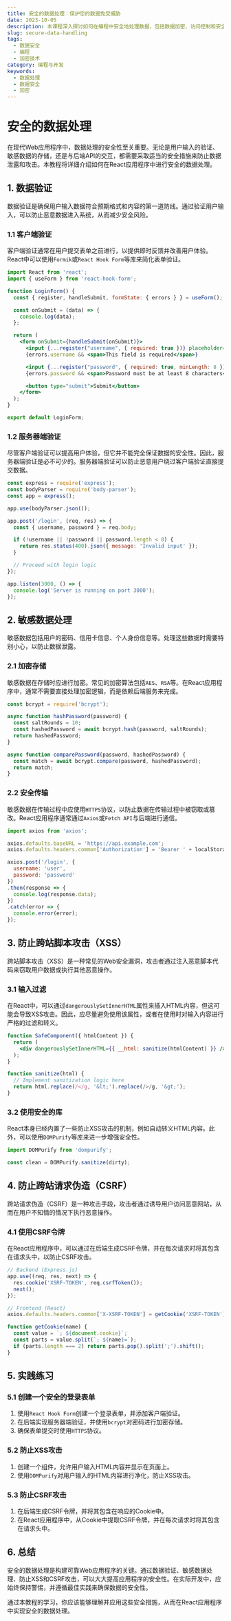 ```yaml
---
title: 安全的数据处理：保护您的数据免受威胁
date: 2023-10-05
description: 本课程深入探讨如何在编程中安全地处理数据，包括数据加密、访问控制和安全编码实践。
slug: secure-data-handling
tags:
  - 数据安全
  - 编程
  - 加密技术
category: 编程与开发
keywords:
  - 数据处理
  - 数据安全
  - 加密
---
```


# 安全的数据处理

在现代Web应用程序中，数据处理的安全性至关重要。无论是用户输入的验证、敏感数据的存储，还是与后端API的交互，都需要采取适当的安全措施来防止数据泄露和攻击。本教程将详细介绍如何在React应用程序中进行安全的数据处理。

## 1. 数据验证

数据验证是确保用户输入数据符合预期格式和内容的第一道防线。通过验证用户输入，可以防止恶意数据进入系统，从而减少安全风险。

### 1.1 客户端验证

客户端验证通常在用户提交表单之前进行，以提供即时反馈并改善用户体验。React中可以使用`Formik`或`React Hook Form`等库来简化表单验证。

```jsx
import React from 'react';
import { useForm } from 'react-hook-form';

function LoginForm() {
  const { register, handleSubmit, formState: { errors } } = useForm();

  const onSubmit = (data) => {
    console.log(data);
  };

  return (
    <form onSubmit={handleSubmit(onSubmit)}>
      <input {...register("username", { required: true })} placeholder="Username" />
      {errors.username && <span>This field is required</span>}

      <input {...register("password", { required: true, minLength: 8 })} placeholder="Password" />
      {errors.password && <span>Password must be at least 8 characters</span>}

      <button type="submit">Submit</button>
    </form>
  );
}

export default LoginForm;
```

### 1.2 服务器端验证

尽管客户端验证可以提高用户体验，但它并不能完全保证数据的安全性。因此，服务器端验证是必不可少的。服务器端验证可以防止恶意用户绕过客户端验证直接提交数据。

```javascript
const express = require('express');
const bodyParser = require('body-parser');
const app = express();

app.use(bodyParser.json());

app.post('/login', (req, res) => {
  const { username, password } = req.body;

  if (!username || !password || password.length < 8) {
    return res.status(400).json({ message: 'Invalid input' });
  }

  // Proceed with login logic
});

app.listen(3000, () => {
  console.log('Server is running on port 3000');
});
```

## 2. 敏感数据处理

敏感数据包括用户的密码、信用卡信息、个人身份信息等。处理这些数据时需要特别小心，以防止数据泄露。

### 2.1 加密存储

敏感数据在存储时应进行加密。常见的加密算法包括`AES`、`RSA`等。在React应用程序中，通常不需要直接处理加密逻辑，而是依赖后端服务来完成。

```javascript
const bcrypt = require('bcrypt');

async function hashPassword(password) {
  const saltRounds = 10;
  const hashedPassword = await bcrypt.hash(password, saltRounds);
  return hashedPassword;
}

async function comparePassword(password, hashedPassword) {
  const match = await bcrypt.compare(password, hashedPassword);
  return match;
}
```

### 2.2 安全传输

敏感数据在传输过程中应使用`HTTPS`协议，以防止数据在传输过程中被窃取或篡改。React应用程序通常通过`Axios`或`Fetch API`与后端进行通信。

```javascript
import axios from 'axios';

axios.defaults.baseURL = 'https://api.example.com';
axios.defaults.headers.common['Authorization'] = 'Bearer ' + localStorage.getItem('token');

axios.post('/login', {
  username: 'user',
  password: 'password'
})
.then(response => {
  console.log(response.data);
})
.catch(error => {
  console.error(error);
});
```

## 3. 防止跨站脚本攻击（XSS）

跨站脚本攻击（XSS）是一种常见的Web安全漏洞，攻击者通过注入恶意脚本代码来窃取用户数据或执行其他恶意操作。

### 3.1 输入过滤

在React中，可以通过`dangerouslySetInnerHTML`属性来插入HTML内容，但这可能会导致XSS攻击。因此，应尽量避免使用该属性，或者在使用时对输入内容进行严格的过滤和转义。

```jsx
function SafeComponent({ htmlContent }) {
  return (
    <div dangerouslySetInnerHTML={{ __html: sanitize(htmlContent) }} />
  );
}

function sanitize(html) {
  // Implement sanitization logic here
  return html.replace(/</g, '&lt;').replace(/>/g, '&gt;');
}
```

### 3.2 使用安全的库

React本身已经内置了一些防止XSS攻击的机制，例如自动转义HTML内容。此外，可以使用`DOMPurify`等库来进一步增强安全性。

```javascript
import DOMPurify from 'dompurify';

const clean = DOMPurify.sanitize(dirty);
```

## 4. 防止跨站请求伪造（CSRF）

跨站请求伪造（CSRF）是一种攻击手段，攻击者通过诱导用户访问恶意网站，从而在用户不知情的情况下执行恶意操作。

### 4.1 使用CSRF令牌

在React应用程序中，可以通过在后端生成CSRF令牌，并在每次请求时将其包含在请求头中，以防止CSRF攻击。

```javascript
// Backend (Express.js)
app.use((req, res, next) => {
  res.cookie('XSRF-TOKEN', req.csrfToken());
  next();
});

// Frontend (React)
axios.defaults.headers.common['X-XSRF-TOKEN'] = getCookie('XSRF-TOKEN');

function getCookie(name) {
  const value = `; ${document.cookie}`;
  const parts = value.split(`; ${name}=`);
  if (parts.length === 2) return parts.pop().split(';').shift();
}
```

## 5. 实践练习

### 5.1 创建一个安全的登录表单

1. 使用`React Hook Form`创建一个登录表单，并添加客户端验证。
2. 在后端实现服务器端验证，并使用`bcrypt`对密码进行加密存储。
3. 确保表单提交时使用`HTTPS`协议。

### 5.2 防止XSS攻击

1. 创建一个组件，允许用户输入HTML内容并显示在页面上。
2. 使用`DOMPurify`对用户输入的HTML内容进行净化，防止XSS攻击。

### 5.3 防止CSRF攻击

1. 在后端生成CSRF令牌，并将其包含在响应的Cookie中。
2. 在React应用程序中，从Cookie中提取CSRF令牌，并在每次请求时将其包含在请求头中。

## 6. 总结

安全的数据处理是构建可靠Web应用程序的关键。通过数据验证、敏感数据处理、防止XSS和CSRF攻击，可以大大提高应用程序的安全性。在实际开发中，应始终保持警惕，并遵循最佳实践来确保数据的安全性。

通过本教程的学习，你应该能够理解并应用这些安全措施，从而在React应用程序中实现安全的数据处理。